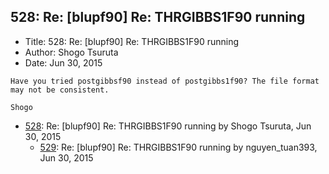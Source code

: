 ## 528: Re: [blupf90] Re: THRGIBBS1F90 running

- Title: 528: Re: [blupf90] Re: THRGIBBS1F90 running
- Author: Shogo Tsuruta
- Date: Jun 30, 2015
```
Have you tried postgibbsf90 instead of postgibbs1f90? The file format may not be consistent.

Shogo
```

- [528](0528.md): Re: [blupf90] Re: THRGIBBS1F90 running by Shogo Tsuruta, Jun 30, 2015
    - [529](0529.md): Re: [blupf90] Re: THRGIBBS1F90 running by nguyen_tuan393, Jun 30, 2015

